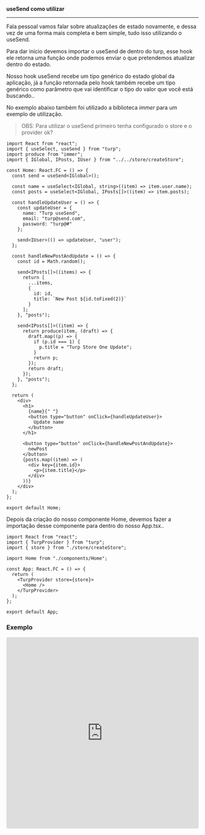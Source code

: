 
**useSend como utilizar**

------------

Fala pessoal vamos falar sobre atualizações de estado novamente, e dessa vez de uma forma mais completa e bem simple, tudo isso utilizando o useSend.

Para dar inicio devemos importar o useSend de dentro do turp, esse hook ele retorna uma função onde podemos enviar o que pretendemos atualizar dentro do estado.

Nosso hook useSend recebe um tipo genérico do estado global da aplicação, já a função retornada pelo hook também recebe um tipo genérico como parâmetro que vai identificar o tipo do valor que você está buscando..

No exemplo abaixo também foi utilizado a biblioteca *immer* para um exemplo de utilização.

>OBS: Para utilizar o useSend primeiro tenha configurado o store e o provider ok?

```tsx
import React from "react";
import { useSelect, useSend } from "turp";
import produce from "immer";
import { IGlobal, IPosts, IUser } from "../../store/createStore";

const Home: React.FC = () => {
  const send = useSend<IGlobal>();

  const name = useSelect<IGlobal, string>((item) => item.user.name);
  const posts = useSelect<IGlobal, IPosts[]>((item) => item.posts);

  const handleUpdateUser = () => {
    const updateUser = {
      name: "Turp useSend",
      email: "turp@send.com",
      password: "turp@#"
    };

    send<IUser>(() => updateUser, "user");
  };

  const handleNewPostAndUpdate = () => {
    const id = Math.random();

    send<IPosts[]>((items) => {
      return [
        ...items,
        {
          id: id,
          title: `New Post ${id.toFixed(2)}`
        }
      ];
    }, "posts");

    send<IPosts[]>((item) => {
      return produce(item, (draft) => {
        draft.map((p) => {
          if (p.id === 1) {
            p.title = "Turp Store One Update";
          }
          return p;
        });
        return draft;
      });
    }, "posts");
  };

  return (
    <div>
      <h1>
        {name}{" "}
        <button type="button" onClick={handleUpdateUser}>
          Update name
        </button>
      </h1>

      <button type="button" onClick={handleNewPostAndUpdate}>
        newPost
      </button>
      {posts.map((item) => (
        <div key={item.id}>
          <p>{item.title}</p>
        </div>
      ))}
    </div>
  );
};

export default Home;

```

Depois da criação do nosso componente Home, devemos fazer a importação desse componente para dentro do nosso App.tsx..

```tsx
import React from "react";
import { TurpProvider } from "turp";
import { store } from "./store/createStore";

import Home from "./components/Home";

const App: React.FC = () => {
  return (
    <TurpProvider store={store}>
      <Home />
    </TurpProvider>
  );
};

export default App;

```


### Exemplo

<iframe src="https://codesandbox.io/embed/usesend-fq5ks?autoresize=1&fontsize=14&hidenavigation=1&module=%2Fsrc%2Fcomponents%2FHome%2Findex.tsx&theme=dark"
     style="width:100%; height:500px; border:0; border-radius: 4px; overflow:hidden;"
     title="useSend"
     allow="accelerometer; ambient-light-sensor; camera; encrypted-media; geolocation; gyroscope; hid; microphone; midi; payment; usb; vr; xr-spatial-tracking"
     sandbox="allow-forms allow-modals allow-popups allow-presentation allow-same-origin allow-scripts"
   ></iframe>
